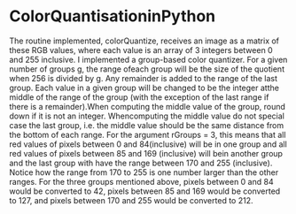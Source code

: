 # ColorQuantisationinPython
The routine implemented, colorQuantize, receives an image as a matrix of these RGB values, where each value is an array of 3 integers between 0
and 255 inclusive.
I implemented a group-based color quantizer. For a given number of groups g, the range ofeach group will be the size of the quotient when 256 is divided by g. Any remainder is added to the range of the last group. Each value in a given group will be changed to be the integer atthe middle of the range of the group (with the exception of the last range if there is a remainder).When computing the middle value of the group, round down if it is not an integer. Whencomputing the middle value do not special case the last group, i.e. the middle value should be the same distance from the bottom of each range.
For the argument rGroups = 3, this means that all red values of pixels between 0 and 84(inclusive) will be in one group and all red values of pixels between 85 and 169 (inclusive) will bein another group and the last group with have the range between 170 and 255 (inclusive). Notice how the range from 170 to 255 is one number larger than the other ranges. For the three groups mentioned above, pixels between 0 and 84 would be converted to 42, pixels between 85 and 169 would be converted to 127, and pixels between 170 and 255 would be converted to 212.

